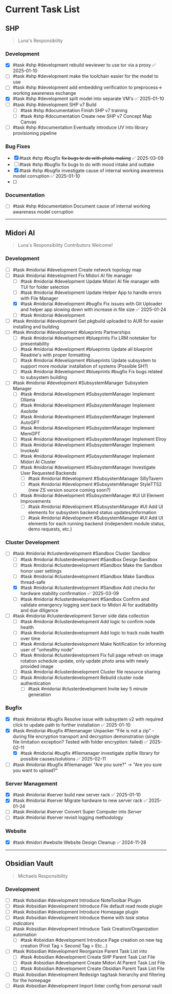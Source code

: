 # Current Task List

## SHP
>Luna's Responsibility
### Development
- [x] #task #shp #development rebuild weviewer to use tor via a proxy ✅ 2025-01-10
- [ ] #task #shp #development make the toolchain easier for the model to use
- [ ] #task #shp #development add embedding verification to preprocess-> working awareness exchange
- [x] #task #shp #development split model into separate VM's ✅ 2025-01-10
- [ ] #task #shp #development SHP v7 Build
	- [ ] #task #shp #documentation Finish SHP v7 training
	- [ ] #task #shp #documentation Create new SHP v7 Concept Map Canvas
- [ ] #task #shp #documentation Eventually introduce UV into library provisioning pipeline

### Bug Fixes
- [x] #task #shp #bugfix ~~fix bugs to do with photo making~~ ✅ 2025-03-09
- [ ] #task #shp #bugfix fix bugs to do with mood intake and outtake
- [x] #task #shp #bugfix investigate cause of internal working awareness model corruption ✅ 2025-01-10
- [ ] 

### Documentation
- [ ] #task #shp #documentation Document cause of internal working awareness model corruption 

---
## Midori AI
>Luna's Responsibility
>Contributors Welcome!
### Development
- [ ] #task #midoriai #development Create network topology map
- [ ] #task #midoriai #development Fix Midori AI file manager
	- [ ] #task #midoriai #development Update Midori AI file manager with TUI for folder selection
	- [ ] #task #midoriai #development Update Helper App to handle errors with File Manager
	- [x] #task #midoriai #development #bugfix Fix issues with Git Uploader and helper app slowing down with increase in file size ✅ 2025-01-24
	- [ ] #task #midoriai #development 
- [ ] #task #midoriai #development Get pkgbuild uploaded to AUR for easier installing and building
- [ ] #task #midoriai #development  #blueprints  Partnerships
	- [ ] #task #midoriai #development #blueprints Fix LRM notetaker for presentability
	- [ ] #task #midoriai #development #blueprints Update all blueprint Readme's with proper formatting
	- [ ] #task #midoriai #development #blueprints Update subsystem to support more modular installation of systems (Possible SH?)
	- [ ] #task #midoriai #development #blueprints #bugfix Fix bugs related to subsystem building
- [ ] #task #midoriai #development  #SubsystemManager Subsystem Manager
	- [ ] #task #midoriai #development  #SubsystemManager Implement Ollama
	- [ ] #task #midoriai #development  #SubsystemManager Implement Axolotle
	- [ ] #task #midoriai #development  #SubsystemManager Implement AutoGPT
	- [ ] #task #midoriai #development  #SubsystemManager Implement MemGPT
	- [ ] #task #midoriai #development  #SubsystemManager Implement Elroy
	- [ ] #task #midoriai #development  #SubsystemManager Implement InvokeAI
	- [ ] #task #midoriai #development  #SubsystemManager Implement Midori AI Cluster
	- [ ] #task #midoriai #development  #SubsystemManager Investigate User Requested Backends
		- [ ] #task #midoriai #development  #SubsystemManager SillyTavern
		- [ ] #task #midoriai #development  #SubsystemManager StyleTTS2 (new ZS version source coming soon?)
	- [ ] #task #midoriai #development  #SubsystemManager #UI UI Element Improvements
		- [ ] #task #midoriai #development  #SubsystemManager #UI Add UI elements for subsystem backend status updates/information
		- [ ] #task #midoriai #development  #SubsystemManager #UI Add UI elements for each running backend (independent module status, demo requests, etc.)

### Cluster Development
- [ ] #task #midoriai #clusterdevelopment #Sandbox Cluster Sandbox
	- [ ] #task #midoriai #clusterdevelopment #Sandbox Design Sandbox
	- [ ] #task #midoriai #clusterdevelopment #Sandbox Make the Sandbox honor user settings
	- [ ] #task #midoriai #clusterdevelopment #Sandbox Make Sandbox thread-safe
	- [x] #task #midoriai #clusterdevelopment #Sandbox Add checks for hardware stability confirmation ✅ 2025-03-09
	- [ ] #task #midoriai #clusterdevelopment #Sandbox Confirm and validate emergency logging sent back to Midori AI for auditability and due diligence
- [ ] #task #midoriai #clusterdevelopment Server side data collection
	- [ ] #task #midoriai #clusterdevelopment Add logic to confirm node health
	- [ ] #task #midoriai #clusterdevelopment Add logic to track node health over time
	- [ ] #task #midoriai #clusterdevelopment Make Notification for informing user of "unhealthy node"
	- [ ] #task #midoriai #clusterdevelopment Fix full page refresh on image rotation schedule update, only update photo area with newly provided image
	- [ ] #task #midoriai #clusterdevelopment Cluster file resource sharing
	- [ ] #task #midoriai #clusterdevelopment Rebuild cluster node authentication
		- [ ] #task #midoriai #clusterdevelopment Invite key 5 minute generation

### Bugfix
- [x] #task #midoriai #bugfix Resolve issue with subsystem v2 with required click to update path to further installation ✅ 2025-01-10
- [x] #task #midoriai #bugfix #filemanager  Unpacker "File is not a zip" - during file encryption transport and decryption demonstration (single file limitation exception? Tested with folder encryption: failed) ✅ 2025-02-11
	- [x] #task #midoriai #bugfix #filemanager investigate zipfile library for possible causes/solutions ✅ 2025-02-11
- [ ] #task #midoriai #bugfix #filemanager "Are you sure?" -> "Are you sure you want to upload?"

### Server Management
- [x] #task #midoriai #server build new server rack ✅ 2025-01-10
- [x] #task #midoriai #server Migrate hardware to new server rack ✅ 2025-01-24
- [ ] #task #midoriai #server Convert Super Computer into *Server*
- [ ] #task #midoriai #server revisit logging methodology

### Website
- [x] #task #midori #website  Website Design Cleanup ✅ 2024-11-28


---
## Obsidian Vault
>Michaels Responsibility
### Development
- [ ] #task #obsidian #development Introduce NoteToolbar Plugin
- [ ] #task #obsidian #development Introduce File default read mode plugin
- [ ] #task #obsidian #development Introduce Homepage plugin
- [ ] #task #obsidian #development Introduce theme with *task status indicators*
- [ ] #task #obsidian #development Introduce Task Creation/Organization automation
	- [ ] #task #obsidian #development Introduce Page creation on new tag creation (First Tag > Second Tag > Etc...)
- [ ] #task #obsidian #development Reorganize Parent Task List into 
	- [ ] #task #obsidian #development Create SHP Parent Task List File
	- [ ] #task #obsidian #development Create Midori AI Parent Task List File
	- [ ] #task #obsidian #development Create Obsidian Parent Task List File
- [ ] #task #obsidian #development Redesign tag/task hierarchy and filtering for the homepage
- [ ]  #task #obsidian #development Import linter config from personal vault